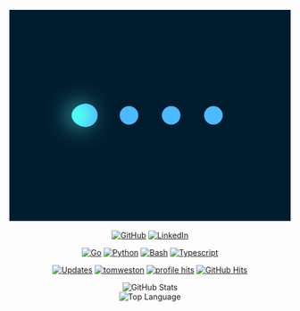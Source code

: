 
![Dots](https://raw.githubusercontent.com/tomweston/tomweston/master/images/dots.gif)

<p align="center">
    <a href="https://github.com/tomweston" target="_blank"><img alt="GitHub" src="https://img.shields.io/badge/-@tomweston-181717?style=flat-square&logo=GitHub&logoColor=white"></a>
    <a href="https://www.linkedin.com/in/westontom" target="_blank"><img alt="LinkedIn" src="https://img.shields.io/badge/-LinkedIn-0077B5?style=flat-square&logo=Linkedin&logoColor=white"></a>
</p>

<p align="center">
    <a href="https://github.com/tomweston?tab=repositories&language=go" target="_blank"><img alt="Go" src="https://img.shields.io/badge/-Go-276DC3?style=flat-square&logo=Go&logoColor=white"></a>
    <a href="https://github.com/tomweston?tab=repositories&language=python" target="_blank"><img alt="Python" src="https://img.shields.io/badge/-Python-yellow?style=flat-square&logo=Python&logoColor=white"></a>
    <a href="https://github.com/tomweston?tab=repositories&language=shell" target="_blank"><img alt="Bash" src="https://img.shields.io/badge/-Bash-orange?style=flat-square&logo=PowerShell&logoColor=white"></a>
    <a href="https://github.com/tomweston?tab=repositories&language=typescript" target="_blank"><img alt="Typescript" src="https://img.shields.io/badge/-Typescript-0076A8?style=flat-square&logo=Typescript&logoColor=white"></a>
</p>

<p align="center">
    <a href="https://github.com/tomweston?tab=followers" target="_blank"><img alt="Updates" src="https://img.shields.io/badge/--000000?style=flat-square&logo=RSS&logoColor=white"></a>
    <a href="https://github.com/tomweston" target="_blank"><img alt="tomweston" src="https://badges.pufler.dev/visits/tomweston/tomweston?logo=GitHub&label=visits&color=success&logoColor=white&style=flat-square"/></a>
    <a href="https://github.com/tomweston" target="_blank"><img alt="profile hits" src="https://img.shields.io/jsdelivr/gh/hw/tomweston/tomweston?label=hits&style=flat-square"></a>
    <a href="https://github.com/tomweston/tomweston" target="_blank"><img alt="GitHub Hits" src="https://img.shields.io/github/last-commit/tomweston/tomweston?label=Profile%20Updated&style=flat-square"></a>
</p>

<p align="center">
    <img alt = "GitHub Stats" src="https://github-readme-stats.vercel.app/api?username=tomweston&show_icons=true&hide=issues&icon_color=000000&hide_border=true&title_color=5391FE&text_color=555">
    <br>
    <img alt = "Top Language" src="https://github-readme-stats.vercel.app/api/top-langs/?username=tomweston&hide=html,&hide_border=true&title_color=5391FE&text_color=555"
</p>
